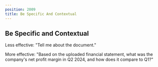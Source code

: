 ```yaml
---
position: 2009
title: Be Specific And Contextual
---
```


## Be Specific and Contextual

Less effective: "Tell me about the document."

More effective: "Based on the uploaded financial statement, what was the company's net profit margin in Q2 2024, and how does it compare to Q1?"